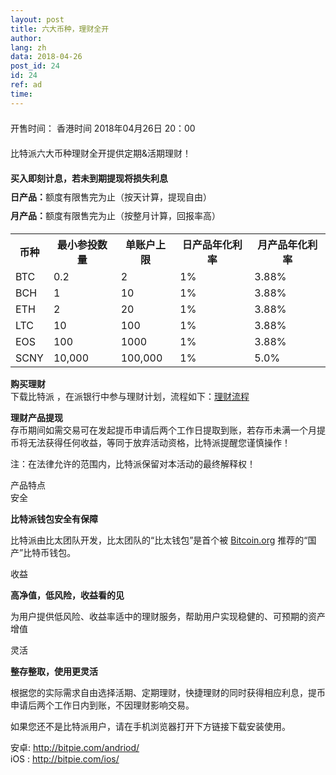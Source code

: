 ```yaml
---
layout: post
title: 六大币种，理财全开
author: 
lang: zh
data: 2018-04-26
post_id: 24
id: 24
ref: ad
time: 
---
```


<div class="content-bch" >
<p style="text-align:left !important;line-height:16px;padding-top:10">开售时间： 香港时间  2018年04月26日 20：00</p>

<p style="text-align:left;line-height:16px;padding-top:10">比特派六大币种理财全开提供定期&活期理财！</p>

<p style="text-align:left;line-height:16px;padding-top:10"><strong>买入即刻计息，若未到期提现将损失利息</strong></p>
<p style="text-align:left;line-height:16px;padding-top:0"><strong>日产品：</strong>额度有限售完为止（按天计算，提现自由）</p>
<p style="text-align:left;line-height:16px;padding-top:0"><strong>月产品：</strong>额度有限售完为止（按整月计算，回报率高）</p>

<table style="margin-top:20px" class="bch-post">
<tr><th>币种</th><th>最小参投数量</th><th>单账户上限</th><th>日产品年化利率</th><th>月产品年化利率</th></tr>
<tr><td>BTC</td><td>0.2</td><td>2</td><td>1%</td><td>3.88%</td></tr>
<tr><td>BCH</td><td>1</td><td>10</td><td>1%</td><td>3.88%</td></tr>
<tr><td>ETH</td><td>2</td><td>20</td><td>1%</td><td>3.88%</td></tr>
<tr><td>LTC</td><td>10</td><td>100</td><td>1%</td><td>3.88%</td></tr>
<tr><td>EOS</td><td>100</td><td>1000</td><td>1%</td><td>3.88%</td></tr>
<tr><td>SCNY</td><td>10,000</td><td>100,000</td><td>1%</td><td>5.0%</td></tr>



</table>


<p class="content-bch-p">
<strong >购买理财</strong><br/>
	下载比特派 ，在派银行中参与理财计划，流程如下：<a href="http://docs.bitpie.com/zh_CN/latest/financialPlan/index.html" target="_blank">理财流程</a></p>
    

<p class="content-bch-p">
	<strong>理财产品提现</strong><br/>存币期间如需交易可在发起提币申请后两个工作日提取到账，若存币未满一个月提币将无法获得任何收益，等同于放弃活动资格，比特派提醒您谨慎操作！</p>





<p class="content-bch-info">注：在法律允许的范围内，比特派保留对本活动的最终解释权！</p>


<div class="box_1">
<div class="div_h5"><span>产品特点</span></div>
<div class="t1">
<div class="div_safe">
安全
</div>
<div class="safe_info">
<p class="safe_info_p"><strong>比特派钱包安全有保障</strong></p>
<p>比特派由比太团队开发，比太团队的“比太钱包”是首个被 <a href="https://bitcoin.org/en/wallets/desktop/windows/bither/" target="_blank">Bitcoin.org</a> 推荐的“国产”比特币钱包。</p>

</div>
</div>


<div class="t1">
<div class="div_safe">
收益
</div>
<div class="safe_info">
<p class="safe_info_p"> <strong>高净值，低风险，收益看的见</strong></p>
<p>为用户提供低风险、收益率适中的理财服务，帮助用户实现稳健的、可预期的资产增值</p>

</div>
</div>


<div class="t1 end">
<div class="div_safe">
灵活
</div>
<div class="safe_info">
<p class="safe_info_p"> <strong>整存整取，使用更灵活</strong></p>
<p>根据您的实际需求自由选择活期、定期理财，快捷理财的同时获得相应利息，提币申请后两个工作日内到账，不因理财影响交易。
</p>

</div>
</div>

</div>

<p class="content-bch-p">如果您还不是比特派用户，请在手机浏览器打开下方链接下载安装使用。</p>

<p class="content-bch-p bch-download">安卓: <a class="link_app android" href="http://bitpie.com/android/" target="_blank">http://bitpie.com/andriod/</a><br/>
iOS : <a class="link_app ios" href="http://bitpie.com/ios/" target="_blank">http://bitpie.com/ios/</a>
</p>
</div>
